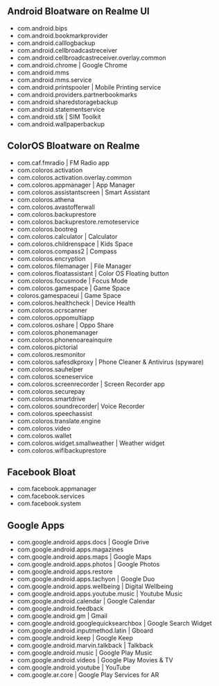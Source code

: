 ## Android Bloatware on Realme UI

- com.android.bips
- com.android.bookmarkprovider
- com.android.calllogbackup
- com.android.cellbroadcastreceiver
- com.android.cellbroadcastreceiver.overlay.common
- com.android.chrome | Google Chrome
- com.android.mms
- com.android.mms.service
- com.android.printspooler | Mobile Printing service
- com.android.providers.partnerbookmarks
- com.android.sharedstoragebackup
- com.android.statementservice
- com.android.stk | SIM Toolkit
- com.android.wallpaperbackup

## ColorOS Bloatware on Realme

- com.caf.fmradio | FM Radio app
- com.coloros.activation
- com.coloros.activation.overlay.common
- com.coloros.appmanager | App Manager
- com.coloros.assistantscreen | Smart Assistant
- com.coloros.athena
- com.coloros.avastofferwall
- com.coloros.backuprestore
- com.coloros.backuprestore.remoteservice
- com.coloros.bootreg
- com.coloros.calculator | Calculator
- com.coloros.childrenspace | Kids Space
- com.coloros.compass2 | Compass
- com.coloros.encryption
- com.coloros.filemanager | File Manager
- com.coloros.floatassistant | Color OS Floating button
- com.coloros.focusmode | Focus Mode
- com.coloros.gamespace | Game Space
- coloros.gamespaceui | Game Space
- com.coloros.healthcheck | Device Health
- com.coloros.ocrscanner
- com.coloros.oppomultiapp
- com.coloros.oshare | Oppo Share
- com.coloros.phonemanager
- com.coloros.phonenoareainquire
- com.coloros.pictorial
- com.coloros.resmonitor
- com.coloros.safesdkproxy | Phone Cleaner & Antivirus (spyware)
- com.coloros.sauhelper
- com.coloros.sceneservice
- com.coloros.screenrecorder | Screen Recorder app
- com.coloros.securepay
- com.coloros.smartdrive
- com.coloros.soundrecorder| Voice Recorder
- com.coloros.speechassist
- com.coloros.translate.engine
- com.coloros.video
- com.coloros.wallet
- com.coloros.widget.smallweather | Weather widget
- com.coloros.wifibackuprestore

## Facebook Bloat

- com.facebook.appmanager
- com.facebook.services
- com.facebook.system

## Google Apps

- com.google.android.apps.docs | Google Drive
- com.google.android.apps.magazines
- com.google.android.apps.maps | Google Maps
- com.google.android.apps.photos | Google Photos
- com.google.android.apps.restore
- com.google.android.apps.tachyon | Google Duo
- com.google.android.apps.wellbeing | Digital Wellbeing
- com.google.android.apps.youtube.music | Youtube Music
- com.google.android.calendar | Google Calendar
- com.google.android.feedback
- com.google.android.gm | Gmail
- com.google.android.googlequicksearchbox | Google Search Widget
- com.google.android.inputmethod.latin | Gboard
- com.google.android.keep | Google Keep
- com.google.android.marvin.talkback | Talkback
- com.google.android.music | Google Play Music
- com.google.android.videos | Google Play Movies & TV
- com.google.android.youtube | YouTube
- com.google.ar.core | Google Play Services for AR
